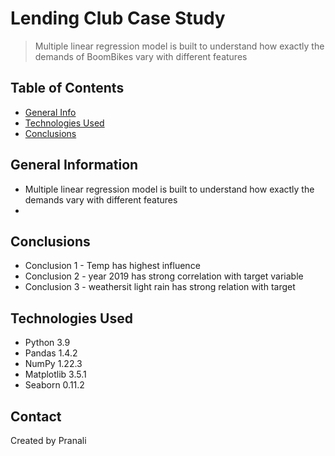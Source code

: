 # Lending Club Case Study
> Multiple linear regression model is built to understand how exactly the demands of BoomBikes vary with different features

## Table of Contents
* [General Info](#general-information)
* [Technologies Used](#technologies-used)
* [Conclusions](#conclusions)

<!-- You can include any other section that is pertinent to your problem -->

## General Information
- Multiple linear regression model is built to understand how exactly the demands vary with different features
- 


## Conclusions
- Conclusion 1 - Temp has highest influence
- Conclusion 2 - year 2019 has strong correlation with target variable
- Conclusion 3 - weathersit light rain has strong relation with target


## Technologies Used
- Python 3.9
- Pandas 1.4.2
- NumPy 1.22.3
- Matplotlib 3.5.1
- Seaborn 0.11.2

## Contact
Created by Pranali 
